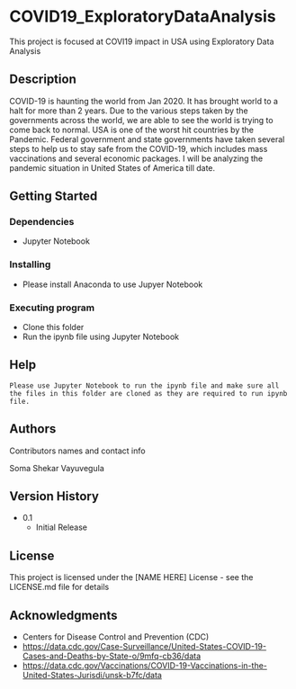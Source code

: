 # COVID19_ExploratoryDataAnalysis

This project is focused at COVI19 impact in USA using Exploratory Data Analysis

## Description

COVID-19 is haunting the world from Jan 2020. It has brought world to a halt for more than 2 years.
Due to the various steps taken by the governments across the world, we are able to see the world is trying to come back to normal.
USA is one of the worst hit countries by the Pandemic.
Federal government and state governments have taken several steps to help us to stay safe from the COVID-19, which includes mass vaccinations and several economic packages.
I will be analyzing the pandemic situation in United States of America till date.

## Getting Started

### Dependencies

* Jupyter Notebook

### Installing

* Please install Anaconda to use Jupyer Notebook

### Executing program

* Clone this folder
* Run the ipynb file using Jupyter Notebook

## Help

```
Please use Jupyter Notebook to run the ipynb file and make sure all the files in this folder are cloned as they are required to run ipynb file.
```

## Authors

Contributors names and contact info

Soma Shekar Vayuvegula

## Version History

* 0.1
    * Initial Release

## License

This project is licensed under the [NAME HERE] License - see the LICENSE.md file for details

## Acknowledgments

* Centers for Disease Control and Prevention (CDC)
* https://data.cdc.gov/Case-Surveillance/United-States-COVID-19-Cases-and-Deaths-by-State-o/9mfq-cb36/data
* https://data.cdc.gov/Vaccinations/COVID-19-Vaccinations-in-the-United-States-Jurisdi/unsk-b7fc/data

